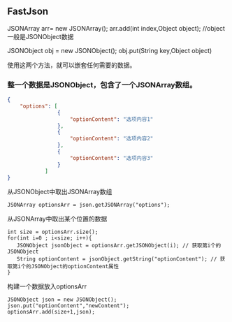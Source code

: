 
## FastJson

JSONArray arr= new JSONArray();
arr.add(int index,Object object); //object一般是JSONObject数据

JSONObject obj = new JSONObject();
obj.put(String key,Object object)

使用这两个方法，就可以嵌套任何需要的数据。


### 整一个数据是JSONObject，包含了一个JSONArray数组。
```json
{
    "options": [
                {
                    "optionContent": "选项内容1"
                },
                {
                    "optionContent": "选项内容2"
                },
                {
                    "optionContent": "选项内容3"
                }
            ]
}
```
从JSONObject中取出JSONArray数组
```text
JSONArray optionsArr = json.getJSONArray("options");
```
从JSONArray中取出某个位置的数据
```text
int size = optionsArr.size(); 
for(int i=0 ; i<size; i++){
   JSONObject jsonObject = optionsArr.getJSONObject(i); // 获取第i个的JSONObject
   String optionContent = jsonObject.getString("optionContent"); // 获取第i个的JSONObject的optionContent属性
}
```
构建一个数据放入optionsArr
```text
JSONObject json = new JSONObject();
json.put("optionContent","newContent");
optionsArr.add(size+1,json);
```



